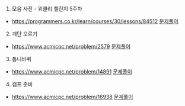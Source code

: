 
1. 모음 사전 - 위클리 챌린지 5주차
* https://programmers.co.kr/learn/courses/30/lessons/84512
[문제풀이](https://ryu-e.tistory.com/63)

2. 계단 오르기 
* https://www.acmicpc.net/problem/2579
[문제풀이](https://ryu-e.tistory.com/64)
  
3. 톱니바퀴 
* https://www.acmicpc.net/problem/14891
[문제풀이](https://ryu-e.tistory.com/66)
  
4. 캠프 준비 
* https://www.acmicpc.net/problem/16938
[문제풀이](https://ryu-e.tistory.com/65)